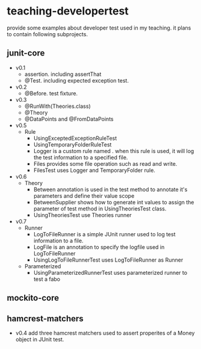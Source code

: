 # teaching-developertest
provide some examples about developer test used in my teaching.
it plans to contain following subprojects.

## junit-core
* v0.1
    * assertion. including assertThat
    * @Test. including expected exception test.
* v0.2
    * @Before. test fixture.
* v0.3
    * @RunWith(Theories.class)
    * @Theory
    * @DataPoints and @FromDataPoints
* v0.5
    * Rule
        * UsingExceptedExceptionRuleTest
        * UsingTemporaryFolderRuleTest
        * Logger is a custom rule named . when this rule is used, 
        it will log the test information to a specified file.
        * Files provides some file operation such as read and write.
        * FilesTest uses Logger and TemporaryFolder rule. 
* v0.6 
    * Theory
        * Between annotation is used in the test method to 
        annotate it's parameters and define their value scope
        * BetweenSupplier shows how to generate int values to 
        assign the parameter of test method in UsingTheoriesTest class.
        * UsingTheoriesTest use Theories runner
* v0.7
    * Runner
        * LogToFileRunner is a simple JUnit runner used to 
        log test information to a file.
        * LogFile is an annotation to specify the logfile used in LogToFileRunner
        * UsingLogToFileRunnerTest uses LogToFileRunner as Runner
    * Parameterized
        * UsingParameterizedRunnerTest uses parameterized runner to test a fabo
## mockito-core

## hamcrest-matchers
* v0.4 add three hamcrest matchers used to assert properites of a Money object in JUnit test.
